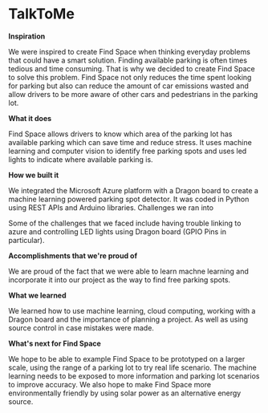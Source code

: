 # TalkToMe

**Inspiration**

We were inspired to create Find Space when thinking everyday problems that could have a smart solution. Finding available parking is often times tedious and time consuming. That is why we decided to create Find Space to solve this problem. Find Space not only reduces the time spent looking for parking but also can reduce the amount of car emissions wasted and allow drivers to be more aware of other cars and pedestrians in the parking lot.

**What it does**

Find Space allows drivers to know which area of the parking lot has available parking which can save time and reduce stress. It uses machine learning and computer vision to identify free parking spots and uses led lights to indicate where available parking is.

**How we built it**

We integrated the Microsoft Azure platform with a Dragon board to create a machine learning powered parking spot detector. It was coded in Python using REST APIs and Arduino libraries.
Challenges we ran into

Some of the challenges that we faced include having trouble linking to azure and controlling LED lights using Dragon board (GPIO Pins in particular).

**Accomplishments that we're proud of**

We are proud of the fact that we were able to learn machne learning and incorporate it into our project as the way to find free parking spots.

**What we learned**

We learned how to use machine learning, cloud computing, working with a Dragon board and the importance of planning a project. As well as using source control in case mistakes were made.

**What's next for Find Space**

We hope to be able to example Find Space to be prototyped on a larger scale, using the range of a parking lot to try real life scenario. The machine learning needs to be exposed to more information and parking lot scenarios to improve accuracy. We also hope to make Find Space more environmentally friendly by using solar power as an alternative energy source.
